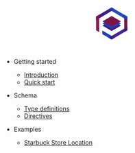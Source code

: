 <p align="center" style="cursor: pointer;">
<svg version="1.1" id="Layer_1" xmlns="http://www.w3.org/2000/svg" xmlns:xlink="http://www.w3.org/1999/xlink" x="0px" y="0px"
	 width="136px" height="132px" viewBox="0 0 136 132" enable-background="new 0 0 136 132" xml:space="preserve">
<g>
	<path fill="#3F1D80" d="M89.076,70.807c0.209,0.121,0.209,0.318,0,0.439L68.357,83.279c-0.209,0.121-0.549,0.121-0.756,0
		l-20.72-12.033c-0.207-0.121-0.207-0.318,0-0.439l20.72-12.033c0.207-0.121,0.547-0.121,0.756,0L89.076,70.807z"/>
</g>
<g>
	<path fill="#2341B3" d="M89.076,65.771c0.209,0.121,0.209,0.318,0,0.439L68.357,78.245c-0.209,0.121-0.549,0.121-0.756,0
		l-20.72-12.034c-0.207-0.121-0.207-0.318,0-0.439l20.72-12.032c0.207-0.121,0.547-0.121,0.756,0L89.076,65.771z"/>
</g>
<g>
	<path fill="#7A1649" d="M89.076,60.736c0.209,0.121,0.209,0.318,0,0.439L68.357,73.208c-0.209,0.121-0.549,0.121-0.756,0
		l-20.72-12.032c-0.207-0.121-0.207-0.318,0-0.439l20.72-12.033c0.207-0.121,0.547-0.121,0.756,0L89.076,60.736z"/>
</g>
<g>
	<g>
		<g>
			<path fill="#3F1D80" d="M74.547,32.388c0.209,0.121,0.209,0.32,0.002,0.443L31.852,58.167c-0.206,0.123-0.376,0.026-0.376-0.214
				v-7.694c0-0.241,0.17-0.537,0.377-0.658l35.661-20.863c0.208-0.121,0.548-0.122,0.756-0.001L74.547,32.388z"/>
		</g>
		<g opacity="0.95">
			<path fill="#7A1649" d="M38.802,85.659c0,0.241-0.17,0.338-0.377,0.217l-6.571-3.829c-0.208-0.121-0.378-0.417-0.378-0.658
				v-31.13c0-0.241,0.17-0.537,0.377-0.658l6.572-3.845c0.207-0.121,0.377-0.024,0.377,0.217V85.659z"/>
		</g>
		<g>
			<path fill="#7A1649" d="M97.197,85.659c0,0.241,0.17,0.338,0.379,0.217l6.57-3.829c0.207-0.121,0.377-0.417,0.377-0.658v-31.13
				c0-0.241-0.17-0.535-0.379-0.654l-6.566-3.75c-0.209-0.119-0.381-0.02-0.381,0.221V85.659z"/>
		</g>
		<g opacity="0.95">
			<path fill="#2341B3" d="M61.284,32.387c-0.207,0.122-0.207,0.321,0,0.444l42.864,25.337c0.207,0.123,0.375,0.026,0.375-0.215
				v-7.694c0-0.241-0.17-0.537-0.377-0.657L68.27,28.737c-0.208-0.121-0.548-0.12-0.756,0.001L61.284,32.387z"/>
		</g>
		<g>
			<path fill="#2341B3" d="M68.195,103.247c-0.207,0.12-0.548,0.12-0.756-0.001L46.487,91.04c-0.209-0.121-0.379-0.417-0.379-0.658
				v-7.554c0-0.241,0.171-0.339,0.379-0.219L74.8,98.995c0.208,0.121,0.208,0.317,0,0.438L68.195,103.247z"/>
		</g>
		<g opacity="0.95">
			<path fill="#3F1D80" d="M104.525,81.583c0,0.241-0.17,0.537-0.377,0.659l-35.879,21.02c-0.207,0.122-0.548,0.123-0.756,0.002
				l-6.578-3.808c-0.208-0.121-0.208-0.317-0.001-0.438l43.212-25.188c0.209-0.121,0.379-0.023,0.379,0.217V81.583z"/>
		</g>
	</g>
</g>
</svg>
</p>



- Getting started

  - [Introduction](intro.md)
  - [Quick start](quickstart.md)
  <!-- - [Cover page](cover.md) -->
- Schema

  - [Type definitions](schema.md)
  - [Directives](directives.md)
  <!-- - [Cover page](cover.md) -->
- Examples

  - [Starbuck Store Location](examples/starbucks.md)

<!-- - Customization

  - [Configuration](configuration.md)
  - [Themes](themes.md)
  - [List of Plugins](plugins.md)
  - [Write a Plugin](write-a-plugin.md)
  - [Markdown configuration](markdown.md)
  - [Language highlighting](language-highlight.md)

- Guide

  - [Deploy](deploy.md)
  - [Helpers](helpers.md)
  - [Vue compatibility](vue.md)
  - [CDN](cdn.md)
  - [Offline Mode(PWA)](pwa.md)
  - [Server-Side Rendering(SSR)](ssr.md)
  - [Embed Files](embed-files.md)

- [Awesome docsify](awesome.md)
- [Changelog](changelog.md) -->
